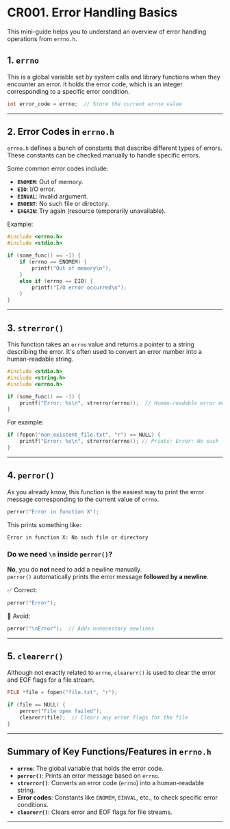 # CR001. Error Handling Basics

This mini-guide helps you to understand an overview of error handling operations from `errno.h`.

## 1. `errno`

This is a global variable set by system calls and library functions when they encounter an error. It holds the error code, which is an integer corresponding to a specific error condition.

```c
int error_code = errno;  // Store the current errno value
```

---

## 2. Error Codes in `errno.h`  

`errno.h` defines a bunch of constants that describe different types of errors. These constants can be checked manually to handle specific errors.

Some common error codes include:

- **`ENOMEM`**: Out of memory.
- **`EIO`**: I/O error.
- **`EINVAL`**: Invalid argument.
- **`ENOENT`**: No such file or directory.
- **`EAGAIN`**: Try again (resource temporarily unavailable).

Example:

```c
#include <errno.h>
#include <stdio.h>

if (some_func() == -1) {
    if (errno == ENOMEM) {
        printf("Out of memory\n");
    }
    else if (errno == EIO) {
        printf("I/O error occurred\n");
    }
}
```

---

## 3. `strerror()`

This function takes an `errno` value and returns a pointer to a string describing the error. It's often used to convert an error number into a human-readable string.

```c
#include <stdio.h>
#include <string.h>
#include <errno.h>

if (some_func() == -1) {
    printf("Error: %s\n", strerror(errno));  // Human-readable error message
}
```

For example:

```c
if (fopen("non_existent_file.txt", "r") == NULL) {
    printf("Error: %s\n", strerror(errno)); // Prints: Error: No such file or directory
}
```

---

## 4. `perror()`

As you already know, this function is the easiest way to print the error message corresponding to the current value of `errno`.

```c
perror("Error in function X");
```

This prints something like:

```text
Error in function X: No such file or directory
```

### Do we need `\n` inside `perror()`?

**No**, you do **not** need to add a newline manually.  
`perror()` automatically prints the error message **followed by a newline**.

✅ Correct:

```c
perror("Error");
```

🚫 Avoid:

```c
perror("\nError");  // Adds unnecessary newlines
```

---

## 5. `clearerr()`

Although not exactly related to `errno`, `clearerr()` is used to clear the error and EOF flags for a file stream.

```c
FILE *file = fopen("file.txt", "r");

if (file == NULL) {
    perror("File open failed");
    clearerr(file);  // Clears any error flags for the file
}
```

---

## Summary of Key Functions/Features in `errno.h`

- **`errno`**: The global variable that holds the error code.
- **`perror()`**: Prints an error message based on `errno`.
- **`strerror()`**: Converts an error code (`errno`) into a human-readable string.
- **Error codes**: Constants like `ENOMEM`, `EINVAL`, etc., to check specific error conditions.
- **`clearerr()`**: Clears error and EOF flags for file streams.

---
